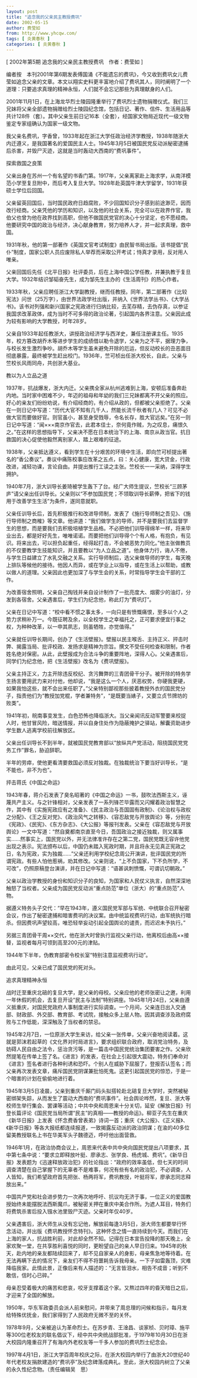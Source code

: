 ```yaml
---
layout: post
title: "追念我的父亲民主教授费巩"
date: 2002-05-15
author: 费莹如
from: http://www.yhcqw.com/
tags: [ 炎黄春秋 ]
categories: [ 炎黄春秋 ]
---
```



[ 2002年第5期 追念我的父亲民主教授费巩　作者：费莹如 ]


编者按　本刊2001年第6期发表傅国涌《不能遗忘的费巩》，今又收到费巩女儿费莹如追念父亲的文章。本文以翔实史料更丰富地介绍了费巩其人，同时阐明了一个道理：只要追求真理的精神永恒，人们就不会忘记那些为真理献身的人们。


2001年11月1日，在上海龙华烈士陵园隆重举行了费巩烈士遗物捐赠仪式。我们三兄妹将父亲全部遗物捐赠给烈士陵园纪念馆，包括日记、著作、信件、生活用品等共计128件（套）。其中父亲生前日记16本（全套），经国家文物局近现代一级文物鉴定专家组确认为国家一级文物。


我父亲名费巩，字香曾，1933年起在浙江大学任政治经济学教授，1938年随浙大内迁遵义，是我国著名的爱国民主人士。1945年3月5日被国民党反动派秘密逮捕后杀害，并毁尸灭迹，这就是当时轰动大西南的“费巩事件”。

探索救国之良策


父亲出身在苏州一个有名望的书香门第。1917年，父亲离家赴上海求学，从南洋模范小学至复旦附中，而后考入复旦大学。1928年赴英国牛津大学留学，1931年获硕士学位后回国。


父亲留英回国后，当时国民政府日趋腐败，不少回国知识分子感到前途渺茫，因而改行经商。父亲凭他的学历和知识，以及他的社会关系，完全可以在政界作官，我伯父也曾为他在政界找到高职，但他不做国民党官的决心十分坚定，也不愿经商。他要研究中国的政治与经济，决心献身教育，努力培养人才，并一起求真理，救中国。

1931年秋，他的第一部著作《英国文官考试制度》由民智书局出版。该书提倡“民仆”制度，国家公职人员应废除私人举荐而采取公开考试；恃真才录用，反对用人唯亲。

父亲回国后先任《北平日报》社评委员，后在上海中国公学任教，并兼执教于复旦大学。1932年结识邹韬奋先生，成为邹先生主办的《生活周刊》的热心作者。


1933年秋，父亲应聘任浙江大学副教授，继而任教授。同年，第二部著作《比较宪法》问世（25万字），由世界法政学社出版，并纳入《世界法学丛书》、《大学丛书》。该书对列强和新兴国家之宪政进行归纳比较，去芜存精，去伪存真，以参证我国求改革政体，成为当时不可多得的政治论著，引起国内各界注意。父亲因此成为较有影响的大学教授，时年28岁。


父亲自1933年起任教浙大，讲授政治经济学与西洋史，兼任注册课主任。1935年，校方篡改胡乔木等进步学生的成绩借以勒令退学，父亲为之不平，据理力争，与校长发生激烈争吵。胡乔木等学生虽未避免开除的厄运，但反动校长的丑恶面目彻底暴露，最终被学生赶出校门。1936年，竺可桢出任浙大校长，自此，父亲与竺校长风雨同舟，共创浙大基业。

教以为人立品之道


1937年，抗战爆发，浙大内迁。父亲携全家从杭州逃难到上海，安顿后准备奔赴内地。当时家中困难不少，年迈的祖母和年幼的我们三兄妹都离不开父亲的照应。好心的亲友们纷纷劝说，有介绍经商的，有介绍从政的，但都被父亲拒绝了。父亲在一则日记中写道：“历代大官不知有几千人，然能长流千秋者有几人？可见不必做大官而要做好官。则官虽小，甚至身受戮辱，令名长存，胜大官远矣。”在另一则日记中写道：“闻×××南京作官去，此君本佳士，奈何竟作贼，为之叹息，痛恨久之。”在这样的思想指导下，父亲决不愿在日本统治下的上海、南京从政当官。抗日救国的决心促使他毅然离别家人，踏上艰难的征途。


1938年，父亲抵达遵义，看到学生在十分艰苦的环境中生活，即向竺可桢提出著名的“香公奏议”。奏议中痛陈校事应改革之五点，曰：关心健康，宽大贷金，行政改进，减轻功课，言论自由。并提出推行工读之主张。竺校长一一采纳，深得学生拥护。


1940年7月，浙大训导长姜琦被学生轰下了台。经广大师生提议，竺校长“三顾茅庐”请父亲出任训导长。父亲则以“不参加国民党；不领取训导长薪俸，把省下的钱用于改善学生生活”为条件，遂同意就职。


父亲任训导长后，首先积极推行和改进导师制，发表了《施行导师制之吾见》、《施行导师制之商榷》等文章。他讲道：“我们做学生的导师，并不是要我们去监督学生的思想，而是要我们去积极培植学生品格。不必把他们训导得绵羊一样，将来毕业出去，都是好好先生，唯唯诺诺。而要把他们训导得个个有人格，有抱负，有见识。将来出去，可以担负起重任，经得起打击，不会被恶势力同化。”他主张做教员的不仅要教学生技能知识，并且要教以“为人立品之道”。他身体力行，诲人不倦，与学生日益建立了水乳交融之关系。实行导师制后，选父亲做导师的学生，每天晚上排队等候他的接待。他因人而异，或在学业上以指导，或在生活上以帮助，或教以做人的道理。父亲因此也更加深了与学生会的关系，时常指导学生会干部的工作。

为改善宿舍照明，父亲自己掏钱并亲自设计制作了一批亮度大、烟雾少的油灯，分发到各宿舍。父亲遇害后，学生们为纪念他，称此灯为“费巩灯”。


父亲在日记中写道：“校中看不惯之事太多，一向只是有愤慨痛恨，至多以个人之势力求稍补万一。今既征聘及余，以全校学生之幸福托之，正可要求便宜行事之权，为种种改革，以一申其夙志，则虽牺牲，亦觉值得。”


父亲就任训导长期间，创办了《生活壁报》。壁报以民主喉舌、主持正义、抨击时弊、揭露当局、批评校政、发扬求是精神为宗旨。撰文不受任何检查和限制，作者姓名绝对保密。从此，此壁报成为合法斗争的重要阵地，深得人心。父亲遇害后，同学们为纪念他，把《生活壁报》改名为《费巩壁报》。


父亲主持正义，力主开除违反校纪、贪污舞弊的三青团骨干分子。被开除的特务学生扬言要用武力来对付他，他却说，“我是这么一个人，厌恶权势，你硬我更硬，如果我怕这些，就不会出来任职了。”父亲特别鄙视那些披着教授外衣的国民党分子，指责他们为“教授加党棍，学者兼特务”，“是既要当婊子，又要立贞节牌坊的败类”。


1941年初，皖南事变发生，白色恐怖也降临浙大。当父亲闻讯反动军警要来校捉人时，他甘冒风险，暗送情报，并以自身住处作为隐蔽掩护之驿站，解囊资助进步学生数人逃离学校前往解放区。

父亲出任训导长不到半年，就被国民党教育部以“放纵共产党活动，阻挠国民党党务工作”罪名，胁迫辞职。

半年的劳瘁，使他更看清要救国必须反对独裁。在独裁统治下要当好训导长，“是不能也，非不为也”。

抨击蒋氏《中国之命运》


1943年春，蒋介石发表了臭名昭著的《中国之命运》一书，鼓吹法西斯主义，诬蔑共产主义。与之针锋相对，父亲发表了一系列锋芒毕露而又闪耀着政治智慧之作，其中有《实施宪政应有之准备》、《民主政治与吾国固有政制》、《论治权与政权之分配》、《王之反对党》、《政治风气之转移》、《容忍敌党与开放舆论》等，分别在《宪政》、《民宪》、《东方杂志》、《大公报》等报刊发表。父亲在《容忍敌党与开放舆论》一文中写道：“然自奠都南京直至今日，吾国政治之接近独裁，则又属事实……然事实上，国民党以外，并无法律准许存在之第二党，国民党既无容许他党出现之表示。宪法颁布以后，中国仍未踏入宪政时期，并且将永无见真正宪政之日，名为宪政，实为独裁……”父亲还利用学校纪念周公开演讲，批评国民党的所谓宪政。有些人怕他惹祸，劝其修改。父亲则说，“上不负国家，下不负所学，不可改”，仍照原稿登台演讲，并在日记中写道：“语甚讽刺愤慨，可谓讥切朝政。”

父亲以政治学教授的身份和知识分子的良知，为国家和人民仗义执言，自然深深地触怒了当权者。父亲成为国民党反动派“重点防范”单位（浙大）的“重点防范”人物。


据遵义特务头子交代：“早在1943年，遵义国民党军部与军统、中统联合召开秘密会议，作出了秘密逮捕和暗害费巩的决议案。由中统监视费巩行动，由军统执行暗杀。但因费巩声望较高，唯恐轻举妄动引起全国舆论的谴责，而迟迟未予执行。”

另据三青团骨干周××交代，他在浙大时曾执行监视父亲行动，他离校后由高××接替，监视者每月可领到高至200元的津贴。

1944年下半年，伪教育部密令校长室“特别注意监视费巩行动”。

由此可见，父亲已成了国民党的死对头。

追求真理精神永恒


战时迁至重庆北碚的复旦大学，是父亲的母校。父亲应他的老师张密让之邀，利用一年休假的机会，去复旦开设“民主与法制”特别讲座。1945年1月24日，父亲由遵义抵重庆，对国民党政府人事制度进行实际调查。一个月间，父亲连日出入交通部、财政部、外交部、教育部、考试院，接触众多上层人物。因其调查涉及政府腐败与工作低能，深深触及了当权者的禁忌。


1945年2月7日，一位原浙大学生来访，给父亲一张传单，父亲兴奋地阅读着。这就是郭沫若起草的《文化界对时局进言》，要求组织联合政府，取消党治特务，及妨碍人民自由之法令，惩治贪污等，是一篇击中国民党统治集团要害之作。父亲欣然提笔在传单上签了名。《进言》的发表，在社会上引起很大震动，特务们奉命对《进言》签名者进行各种利诱和恐吓。个别人在威胁下屈服了，登报否认签名；而父亲再次发表文章，痛斥国民党阴谋兼批怕死鬼。这更引起国民党的惊恐，于是一个暗害的计划在偷偷地进行着。


1945年3月5日凌晨，父亲到重庆千厮门码头拟搭轮赴北碚复旦大学时，突然被秘密绑架失踪，从而发生了震动大西南的“费巩事件”。社会舆论哗然，复旦、浙大等校师生举行集会、罢课等活动；中共中央和周恩来十分关切，延安《解放日报》刊登长篇评论《国民党当局所谓“民主”的真相——教授的命运》。柳亚子先生在重庆《新华日报》上发表《怀念费香曾表弟》诗词一首；重庆《大公报》、《正义报》、《新华日报》等各大报纸都连续报道，一致揭露反动派的政治阴谋；在渝的40多位留美教授联名上书在华美军头子魏德迈，呼吁他出面营救。


1946年1月，在政治协商会议上，周恩来代表中共中央向国民党提出八项要求，其中第七条中说：“要求立即释放叶挺、廖承志、张学良、杨虎城、费巩”。《新华日报》发表题为《迅速释放政治犯》的社论指出：“政府的效率虽低，但七天的时间调查清楚在自己掌握下的无辜者不是难事，何况有些有名的政治犯，不必调查，人人皆知，我们希望政府首先把张、杨两将军，费巩教授，叶挺将军，廖承志同志释放出来。”


中国共产党和社会进步势力一次再次地呼吁、抗议均无济于事，一位正义的爱国教授始终未能摆脱法西斯魔爪，被秘密关押在重庆中美合作所。为遮人耳目，特务们将费筑杀害后投入镪水池里毁尸灭迹。父亲时年仅40岁。


父亲遇害后，浙大师生从没有忘记他，解放前每逢3月5日，浙大师生都要举行怀念活动，并出版《费巩教授怀念特刊》。这种怀念之情一直持续到今天。而我们在上海的家人，抗战胜利前，对此却全然不知。记得在日本宣告投降的那天晚上，全家欢聚一堂，在共享胜利喜悦的同时，更盼望自己的亲人早日归来。1945年的秋天，赴内地的亲友都陆续回来了，却不见自家亲人的身影，母亲焦急地等待着。在无法再瞒下去的情况下，亲友们不得不将噩耗告诉我母亲。一下子如雷轰顶，灾难降临我家。此情此景，正像后来有人描述的：“无言皆泪水，相告不成音；听到不敢信，信时心已碎。”

母亲忍受着极大的痛苦和悲哀，咬牙支撑着这个家。又熬过四年的昏天暗日之后，才迎来了全国的解放。

1950年，华东军政委员会派人前来慰问，并带来了周总理的问候和指示，每月发给特殊优抚金，我们家得到了人民政府无微不至的关怀。


1978年9月，父亲被追认为革命烈士。在苏步青、王淦昌、谈家桢、贝时璋、施平等300位老校友的联名倡议下，经中共中央统战部批准，于1979年10月30日在浙大校园内隆重召开了有海内外老校友等一千多人参加的费巩烈士纪念会。


1997年4月1日，浙江大学百周年校庆之际，在浙大校园内举行了由浙大20世纪40年代老校友捐款建造的“费巩亭”及纪念碑落成典礼。至此，浙大校园内树立了父亲的永久性纪念物。（责任编辑吴　思）


